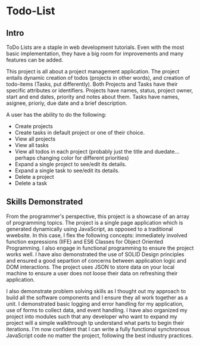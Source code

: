 # Todo-List
## Intro
ToDo Lists are a staple in web development tutorials. Even with the most basic implementation, they have a big room for improvements and many features can be added. 

This project is all about a project management application. The project entails dynamic creation of todos (projects in other words), and creation of todo-items (Tasks, put differently). Both Projects and Tasks have their specific attributes or identifiers. Projects have names, status, project owner, start and end dates, priority and notes about them. Tasks have names, asignee, prioriy, due date and a brief description.

A user has the ability to do the following:
- Create projects
- Create tasks in default project or one of their choice.
- View all projects
- View all tasks
- View all todos in each project (probably just the title and duedate… perhaps changing color for different priorities)
- Expand a single project to see/edit its details.
- Expand a single task to see/edit its details.
- Delete a project
- Delete a task

## Skills Demonstrated
From the programmer's perspective, this project is a showcase of an array of programming topics. The project is a single page application which is generated dynamically using JavaScript, as opposed to a traditional wwebsite. In this case, I flex the following concepts: immediately involved function expressions (IIFE) and ES6 Classes for Object Oriented Programming. I also engage in functional programming to ensure the project works well. I have also demonstrated the use of SOLID Design principles and ensured a good separtion of concerns between application logic and DOM interactions. The project uses JSON to store data on your local machine to ensure a user does not loose their data on refreshing their application. 

I also demonstrate problem solving skills as I thought out my approach to build all the software components and I ensure they all work together as a unit. I demonstrated basic logging and error handling for my application, use of forms to collect data, and event handling. I have also organized my project into modules such that any developer who want to expand my project will a simple walkthrough tp understand what parts to begin their iterations. I'm now confident that I can write a fully functional synchronous JavaScript code no matter the project, following the best industry practices.